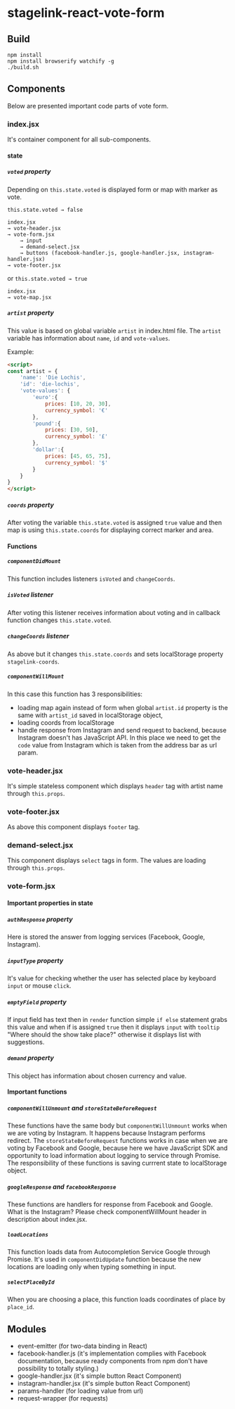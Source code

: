 # stagelink-react-vote-form

## Build
```
npm install
npm install browserify watchify -g
./build.sh
```

## Components
Below are presented important code parts of vote form.

### index.jsx
It's container component for all sub-components.


#### state
##### `voted` property
Depending on `this.state.voted` is displayed form or map with marker as vote.

`this.state.voted → false`

```
index.jsx
→ vote-header.jsx
→ vote-form.jsx
	→ input
	→ demand-select.jsx
	→ buttons (facebook-handler.js, google-handler.jsx, instagram-handler.jsx)
→ vote-footer.jsx

```

or `this.state.voted → true`

```
index.jsx
→ vote-map.jsx
```

##### `artist` property
This value is based on global variable `artist` in index.html file. The `artist` variable has information about `name`, `id` and `vote-values`.

Example:
```html
<script>
const artist = {
	'name': 'Die Lochis',
	'id': 'die-lochis',
	'vote-values': {
		'euro':{
			prices: [10, 20, 30],
			currency_symbol: '€'
		},
		'pound':{
			prices: [30, 50],
			currency_symbol: '£'
		},
		'dollar':{
			prices: [45, 65, 75],
			currency_symbol: '$'
		}
	}
}
</script>
```

##### `coords` property
After voting the variable `this.state.voted` is assigned `true` value and then map is using `this.state.coords` for displaying correct marker and area.


#### Functions

##### `componentDidMount`
This function includes listeners `isVoted` and `changeCoords`.

##### `isVoted` listener
After voting this listener receives information about voting and in callback function changes `this.state.voted`.


##### `changeCoords` listener
As above but it changes `this.state.coords` and sets localStorage property `stagelink-coords`.


##### `componentWillMount`
In this case this function has 3 responsibilities:
- loading map again instead of form when global `artist.id` property is the same with `artist_id` saved in localStorage object,
- loading coords from localStorage
- handle response from Instagram and send request to backend, because Instagram doesn't has JavaScript API. In this place we need to get the `code` value from Instagram which is taken from the address bar as url param.


### vote-header.jsx
It's simple stateless component which displays `header` tag with artist name through `this.props`.

### vote-footer.jsx
As above this component displays `footer` tag.


### demand-select.jsx
This component displays `select` tags in form. The values are loading through `this.props`.

### vote-form.jsx

#### Important properties in state
##### `authResponse` property
Here is stored the answer from logging services (Facebook, Google, Instagram).

##### `inputType` property
It's value for checking whether the user has selected place by keyboard `input` or mouse `click`.

##### `emptyField` property
If input field has text then in `render` function simple `if else` statement grabs this value and when if is assigned `true` then it displays `input` with `tooltip` "Where should the show take place?" otherwise it displays list with suggestions.

##### `demand` property
This object has information about chosen currency and value.





#### Important functions

##### `componentWillUnmount` and `storeStateBeforeRequest`
These functions have the same body but `componentWillUnmount` works when we are voting by Instagram. It happens because Instagram performs redirect. The `storeStateBeforeRequest` functions works in case when we are voting by Facebook and Google, because here we have JavaScript SDK and opportunity to load information about logging to service through Promise. The responsibility of these functions is saving currrent state to localStorage object.

##### `googleResponse` and `facebookResponse`
These functions are handlers for response from Facebook and Google. What is the Instagram? Please check componentWillMount header in description about index.jsx.


##### `loadLocations`
This function loads data from Autocompletion Service Google through Promise. It's used in `componentDidUpdate` function because the new locations are loading only when typing something in input.

##### `selectPlaceById`
When you are choosing a place, this function loads coordinates of place by `place_id`.


## Modules

- event-emitter (for two-data binding in React)
- facebook-handler.js (it's implementation complies with Facebook documentation, because ready components from npm don't have possibility to totally styling.)
- google-handler.jsx (it's simple button React Component)
- instagram-handler.jsx (it's simple button React Component)
- params-handler (for loading value from url)
- request-wrapper (for requests)
